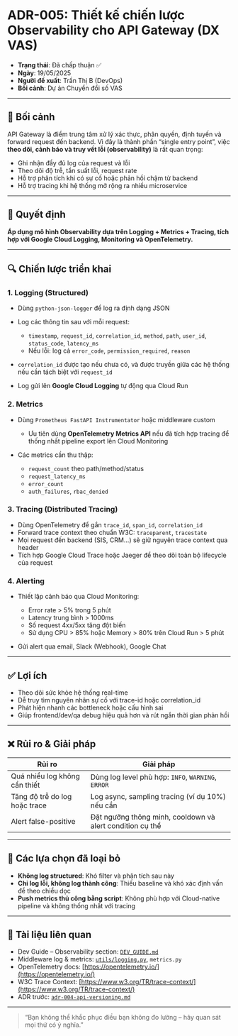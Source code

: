 # ADR-005: Thiết kế chiến lược Observability cho API Gateway (DX VAS)

* **Trạng thái**: Đã chấp thuận ✅
* **Ngày**: 19/05/2025
* **Người đề xuất**: Trần Thị B (DevOps)
* **Bối cảnh**: Dự án Chuyển đổi số VAS

---

## 📌 Bối cảnh

API Gateway là điểm trung tâm xử lý xác thực, phân quyền, định tuyến và forward request đến backend. Vì đây là thành phần “single entry point”, việc **theo dõi, cảnh báo và truy vết lỗi (observability)** là rất quan trọng:

* Ghi nhận đầy đủ log của request và lỗi
* Theo dõi độ trễ, tần suất lỗi, request rate
* Hỗ trợ phân tích khi có sự cố hoặc phản hồi chậm từ backend
* Hỗ trợ tracing khi hệ thống mở rộng ra nhiều microservice

---

## 🧠 Quyết định

**Áp dụng mô hình Observability dựa trên Logging + Metrics + Tracing, tích hợp với Google Cloud Logging, Monitoring và OpenTelemetry.**

---

## 🔍 Chiến lược triển khai

### 1. Logging (Structured)

* Dùng `python-json-logger` để log ra định dạng JSON
* Log các thông tin sau với mỗi request:

  * `timestamp`, `request_id`, `correlation_id`, `method`, `path`, `user_id`, `status_code`, `latency_ms`
  * Nếu lỗi: log cả `error_code`, `permission_required`, `reason`
* `correlation_id` được tạo nếu chưa có, và được truyền giữa các hệ thống nếu cần tách biệt với `request_id`
* Log gửi lên **Google Cloud Logging** tự động qua Cloud Run

### 2. Metrics

* Dùng `Prometheus FastAPI Instrumentator` hoặc middleware custom

  * Ưu tiên dùng **OpenTelemetry Metrics API** nếu đã tích hợp tracing để thống nhất pipeline export lên Cloud Monitoring
* Các metrics cần thu thập:

  * `request_count` theo path/method/status
  * `request_latency_ms`
  * `error_count`
  * `auth_failures`, `rbac_denied`

### 3. Tracing (Distributed Tracing)

* Dùng OpenTelemetry để gắn `trace_id`, `span_id`, `correlation_id`
* Forward trace context theo chuẩn W3C: `traceparent`, `tracestate`
* Mọi request đến backend (SIS, CRM...) sẽ giữ nguyên trace context qua header
* Tích hợp Google Cloud Trace hoặc Jaeger để theo dõi toàn bộ lifecycle của request

### 4. Alerting

* Thiết lập cảnh báo qua Cloud Monitoring:

  * Error rate > 5% trong 5 phút
  * Latency trung bình > 1000ms
  * Số request 4xx/5xx tăng đột biến
  * Sử dụng CPU > 85% hoặc Memory > 80% trên Cloud Run > 5 phút
* Gửi alert qua email, Slack (Webhook), Google Chat

---

## ✅ Lợi ích

* Theo dõi sức khỏe hệ thống real-time
* Dễ truy tìm nguyên nhân sự cố với trace-id hoặc correlation\_id
* Phát hiện nhanh các bottleneck hoặc cấu hình sai
* Giúp frontend/dev/qa debug hiệu quả hơn và rút ngắn thời gian phản hồi

---

## ❌ Rủi ro & Giải pháp

| Rủi ro                        | Giải pháp                                                 |
| ----------------------------- | --------------------------------------------------------- |
| Quá nhiều log không cần thiết | Dùng log level phù hợp: `INFO`, `WARNING`, `ERROR`        |
| Tăng độ trễ do log hoặc trace | Log async, sampling tracing (ví dụ 10%) nếu cần           |
| Alert false-positive          | Đặt ngưỡng thông minh, cooldown và alert condition cụ thể |

---

## 🔄 Các lựa chọn đã loại bỏ

* **Không log structured**: Khó filter và phân tích sau này
* **Chỉ log lỗi, không log thành công**: Thiếu baseline và khó xác định vấn đề theo chiều dọc
* **Push metrics thủ công bằng script**: Không phù hợp với Cloud-native pipeline và không thống nhất với tracing

---

## 📎 Tài liệu liên quan

* Dev Guide – Observability section: [`DEV_GUIDE.md`](../DEV_GUIDE.md)
* Middleware log & metrics: [`utils/logging.py`](../../utils/logging.py), `metrics.py`
* OpenTelemetry docs: [https://opentelemetry.io/](https://opentelemetry.io/)
* W3C Trace Context: [https://www.w3.org/TR/trace-context/](https://www.w3.org/TR/trace-context/)
* ADR trước: [`adr-004-api-versioning.md`](./adr-004-api-versioning.md)

---

> “Bạn không thể khắc phục điều bạn không đo lường – hãy quan sát mọi thứ có ý nghĩa.”
